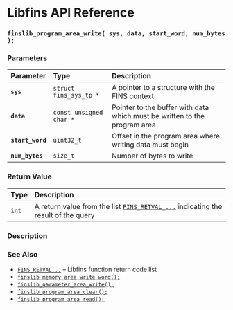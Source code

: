 # Libfins API Reference

### `finslib_program_area_write( sys, data, start_word, num_bytes );`

### Parameters

| Parameter | Type | Description |
| :--- | :--- | :--- |
|**`sys`**|`struct fins_sys_tp *`|A pointer to a structure with the FINS context|
|**`data`**|`const unsigned char *`|Pointer to the buffer with data which must be written to the program area|
|**`start_word`**|`uint32_t`|Offset in the program area where writing data must begin|
|**`num_bytes`**|`size_t`|Number of bytes to write|

### Return Value

| Type | Description |
| :--- | :--- |
|`int`|A return value from the list [`FINS_RETVAL_...`](FINS_RETVAL.md) indicating the result of the query|

### Description

### See Also

* [`FINS_RETVAL...`](FINS_RETVAL.md) &ndash; Libfins function return code list
* [`finslib_memory_area_write_word();`](finslib_memory_area_write_word.md)
* [`finslib_parameter_area_write();`](finslib_parameter_area_write.md)
* [`finslib_program_area_clear();`](finslib_program_area_clear.md)
* [`finslib_program_area_read();`](finslib_program_area_read.md)
